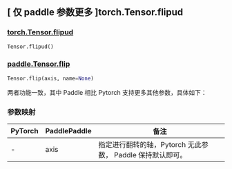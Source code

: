 ## [ 仅 paddle 参数更多 ]torch.Tensor.flipud

### [torch.Tensor.flipud](https://pytorch.org/docs/stable/generated/torch.Tensor.flipud.html?highlight=flipud#torch.Tensor.flipud)

```python
Tensor.flipud()
```

### [paddle.Tensor.flip](https://www.paddlepaddle.org.cn/documentation/docs/zh/api/paddle/Tensor_cn.html#flip-axis-name-none)

```python
Tensor.flip(axis, name=None)
```

两者功能一致，其中 Paddle 相比 Pytorch 支持更多其他参数，具体如下：

### 参数映射

| PyTorch | PaddlePaddle | 备注                                                       |
| ------- | ------------ | ---------------------------------------------------------- |
| -       | axis         | 指定进行翻转的轴，Pytorch 无此参数， Paddle 保持默认即可。 |
